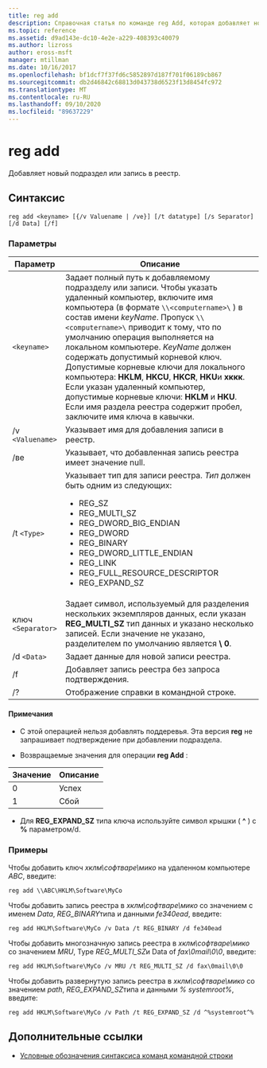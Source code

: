 ```yaml
---
title: reg add
description: Справочная статья по команде reg Add, которая добавляет новый подраздел или запись в реестр.
ms.topic: reference
ms.assetid: d9ad143e-dc10-4e2e-a229-408393c40079
ms.author: lizross
author: eross-msft
manager: mtillman
ms.date: 10/16/2017
ms.openlocfilehash: bf1dcf7f37fd6c5852897d187f701f06189cb867
ms.sourcegitcommit: db2d46842c68813d043738d6523f13d8454fc972
ms.translationtype: MT
ms.contentlocale: ru-RU
ms.lasthandoff: 09/10/2020
ms.locfileid: "89637229"
---
```

# <a name="reg-add"></a>reg add

Добавляет новый подраздел или запись в реестр.

## <a name="syntax"></a>Синтаксис

```
reg add <keyname> [{/v Valuename | /ve}] [/t datatype] [/s Separator] [/d Data] [/f]
```

### <a name="parameters"></a>Параметры

| Параметр | Описание |
|--|--|
| `<keyname>` | Задает полный путь к добавляемому подразделу или записи. Чтобы указать удаленный компьютер, включите имя компьютера (в формате `\\<computername>\` ) в состав имени *keyName*. Пропуск `\\<computername>\` приводит к тому, что по умолчанию операция выполняется на локальном компьютере. *KeyName* должен содержать допустимый корневой ключ. Допустимые корневые ключи для локального компьютера: **HKLM**, **HKCU**, **HKCR**, **HKU**и **хккк**. Если указан удаленный компьютер, допустимые корневые ключи: **HKLM** и **HKU**. Если имя раздела реестра содержит пробел, заключите имя ключа в кавычки. |
| /v `<Valuename>` | Указывает имя для добавления записи в реестр. |
| /ве | Указывает, что добавленная запись реестра имеет значение null. |
| /t `<Type>` | Указывает тип для записи реестра. *Тип* должен быть одним из следующих:<ul><li>REG_SZ</li><li>REG_MULTI_SZ</li><li>REG_DWORD_BIG_ENDIAN</li><li>REG_DWORD</li><li>REG_BINARY</li><li>REG_DWORD_LITTLE_ENDIAN</li><li>REG_LINK</li><li>REG_FULL_RESOURCE_DESCRIPTOR</li><li>REG_EXPAND_SZ</li></ul> |
| ключ `<Separator>` | Задает символ, используемый для разделения нескольких экземпляров данных, если указан **REG_MULTI_SZ** тип данных и указано несколько записей. Если значение не указано, разделителем по умолчанию является **\ 0**. |
| /d `<Data>` | Задает данные для новой записи реестра. |
| /f | Добавляет запись реестра без запроса подтверждения. |
| /? | Отображение справки в командной строке. |

#### <a name="remarks"></a>Примечания

- С этой операцией нельзя добавлять поддеревья. Эта версия **reg** не запрашивает подтверждение при добавлении подраздела.

- Возвращаемые значения для операции **reg Add** :

| Значение | Описание |
|--|--|
| 0 | Успех |
| 1 | Сбой |

- Для **REG_EXPAND_SZ** типа ключа используйте символ крышки ( **^** ) с **%** параметром/d.

### <a name="examples"></a>Примеры

Чтобы добавить ключ *хклм\софтваре\мико* на удаленном компьютере *ABC*, введите:

```
reg add \\ABC\HKLM\Software\MyCo
```

Чтобы добавить запись реестра в *хклм\софтваре\мико* со значением с именем *Data*, *REG_BINARY*типа и данными *fe340ead*, введите:

```
reg add HKLM\Software\MyCo /v Data /t REG_BINARY /d fe340ead
```

Чтобы добавить многозначную запись реестра в  *хклм\софтваре\мико* со значением *MRU*, Type *REG_MULTI_SZ*и Data of *fax\0mail\0\0*, введите:

```
reg add HKLM\Software\MyCo /v MRU /t REG_MULTI_SZ /d fax\0mail\0\0
```

Чтобы добавить развернутую запись реестра в *хклм\софтваре\мико* со значением *path*, *REG_EXPAND_SZ*типа и данными *% systemroot%*, введите:

```
reg add HKLM\Software\MyCo /v Path /t REG_EXPAND_SZ /d ^%systemroot^%
```

## <a name="additional-references"></a>Дополнительные ссылки

- [Условные обозначения синтаксиса команд командной строки](command-line-syntax-key.md)
